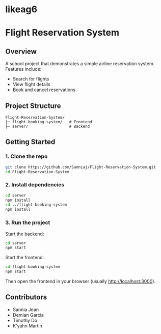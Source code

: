 # likeag6

# Flight Reservation System

## Overview

A school project that demonstrates a simple airline reservation system.
Features include:

* Search for flights
* View flight details
* Book and cancel reservations

## Project Structure

```
Flight-Reservation-System/
├─ flight-booking-system/   # Frontend
├─ server/                  # Backend
```

## Getting Started

### 1. Clone the repo

```bash
git clone https://github.com/Sanniaj/Flight-Reservation-System.git
cd Flight-Reservation-System
```

### 2. Install dependencies

```bash
cd server
npm install
cd ../flight-booking-system
npm install
```

### 3. Run the project

Start the backend:

```bash
cd server
npm start
```

Start the frontend:

```bash
cd flight-booking-system
npm start
```

Then open the frontend in your browser (usually [http://localhost:3000](http://localhost:3000)).

## Contributors

* Sannia Jean
* Demian Garcia
* Timothy Do
* K’yahn Martin
